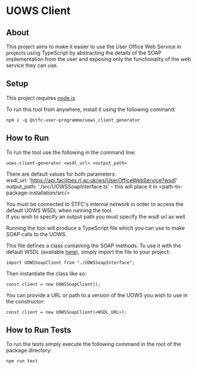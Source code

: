 # UOWS Client

## About

This project aims to make it easier to use the User Office Web Service in projects using TypeScript by abstracting the 
details of the SOAP implementation from the user and exposing only the functionality of the web service they can use.

## Setup

This project requires [node.js](https://nodejs.org/en/download/)

To run this tool from anywhere, install it using the following command:

`npm i -g @stfc-user-programme/uows_client_generator`

## How to Run

To run the tool use the following in the command line:

`uows-client-generator <wsdl_url> <output_path>`

There are default values for both parameters: \
wsdl_url: 'https://api.facilities.rl.ac.uk/ws/UserOfficeWebService?wsdl' \
output_path: './src/UOWSSoapInterface.ts' - this will place it in <path-to-package-installation/src/>

You must be connected to STFC's internal network in order to access the default UOWS WSDL when running the tool. \
If you wish to specify an output path you must specify the wsdl url as well.

Running the tool will produce a TypeScript file which you can use to make SOAP calls to the UOWS.

This file defines a class containing the SOAP methods. To use it with the default WSDL (available [here](https://api.facilities.rl.ac.uk/ws/UserOfficeWebService?wsdl)), simply import the file to your project:

`import UOWSSoapClient from "./UOWSSoapInterface";`

Then instantiate the class like so:

`const client = new UOWSSoapClient();`

You can provide a URL or path to a version of the UOWS you wish to use in the constructor:

`const client = new UOWSSoapClient(<WSDL_URL>);`

## How to Run Tests

To run the tests simply execute the following command in the root of the package directory:

`npm run test`